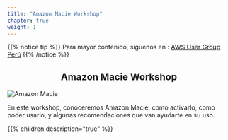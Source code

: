 ```yaml
---
title: "Amazon Macie Workshop"
chapter: true
weight: 1
---
```


{{% notice tip %}}
Para mayor contenido, síguenos en :
[AWS User Group Perú](https://www.facebook.com/awsperu) 
{{% /notice %}}

<div style="text-align: center"><h2>Amazon Macie Workshop</h2></div>

![Amazon Macie](/img/Amazon-Macie.jpg)

En este workshop, conoceremos Amazon Macie, como activarlo, como poder usarlo, y algunas recomendaciones que van ayudarte en su uso.

{{% children description="true" %}}